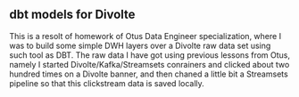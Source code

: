 ## dbt models for Divolte
This is a resolt of homework of Otus Data Engineer specialization, where I was to build some simple DWH layers over a Divolte raw data set using such tool as DBT.
The raw data I have got using previous lessons from Otus, namely I started Divolte/Kafka/Streamsets conrainers and clicked about two hundred times on a Divolte banner, and then chaned a little bit a Streamsets pipeline so that this clickstream data is saved locally.
